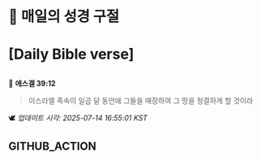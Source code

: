 # 🙏 매일의 성경 구절
# [Daily Bible verse]
##
<!-- START_BIBLE_VERSE -->
📖 **에스겔 39:12**
> 이스라엘 족속이 일곱 달 동안에 그들을 매장하여 그 땅을 정결하게 할 것이라

🕊️ _업데이트 시각: 2025-07-14 16:55:01 KST_
  <!-- END_BIBLE_VERSE -->
## GITHUB_ACTION

